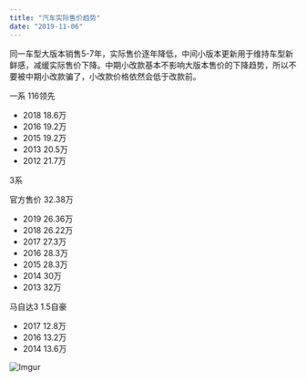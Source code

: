 ```yaml
---
title: "汽车实际售价趋势"
date: "2019-11-06"
---
```


同一车型大版本销售5-7年，实际售价逐年降低，中间小版本更新用于维持车型新鲜感，减缓实际售价下降。中期小改款基本不影响大版本售价的下降趋势，所以不要被中期小改款骗了，小改款价格依然会低于改款前。

一系 116领先

- 2018 18.6万
- 2016 19.2万
- 2015 19.2万
- 2013 20.5万
- 2012 21.7万

3系

官方售价 32.38万

- 2019 26.36万
- 2018 26.22万
- 2017 27.3万
- 2016 28.3万
- 2015 28.3万
- 2014 30万
- 2013 32万

马自达3 1.5自豪

- 2017 12.8万
- 2016 13.2万
- 2014 13.6万

![Imgur](https://i.imgur.com/CxDVVyj.png)
